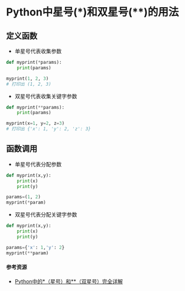 # Python中星号(*)和双星号(**)的用法

## 定义函数

- 单星号代表收集参数

```python
def myprint(*params):
    print(params)

myprint(1, 2, 3)
# 打印出 (1, 2, 3)
```

- 双星号代表收集关键字参数

```python
def myprint(**params):
    print(params)

myprint(x=1, y=2, z=3)
# 打印出 {'x': 1, 'y': 2, 'z': 3}
```

## 函数调用

- 单星号代表分配参数

```python
def myprint(x,y):
    print(x)
    print(y)

params=(1, 2)
myprint(*param)
```

- 双星号代表分配关键字参数

```python
def myprint(x,y):
    print(x)
    print(y)

params={'x': 1,'y': 2}
myprint(**param)
```

#### 参考资源

- [Python中的*（星号）和**（双星号）完全详解](https://blog.csdn.net/zkk9527/article/details/88675129)